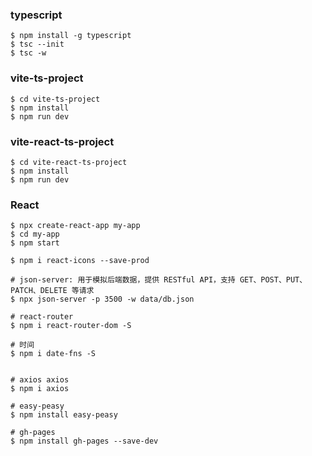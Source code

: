 ### typescript

```shell
$ npm install -g typescript
$ tsc --init
$ tsc -w
```

###  vite-ts-project 
```shell
$ cd vite-ts-project
$ npm install
$ npm run dev
```

###  vite-react-ts-project 
```shell
$ cd vite-react-ts-project
$ npm install
$ npm run dev
```


### React
```shell
$ npx create-react-app my-app
$ cd my-app
$ npm start

$ npm i react-icons --save-prod

# json-server: 用于模拟后端数据，提供 RESTful API，支持 GET、POST、PUT、PATCH、DELETE 等请求
$ npx json-server -p 3500 -w data/db.json

# react-router
$ npm i react-router-dom -S

# 时间
$ npm i date-fns -S


# axios axios
$ npm i axios

# easy-peasy
$ npm install easy-peasy

# gh-pages
$ npm install gh-pages --save-dev
```
